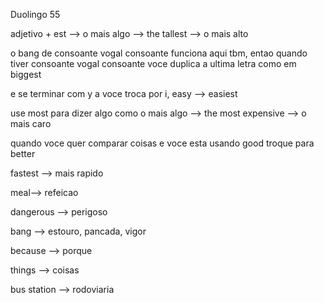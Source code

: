 <p>Duolingo 55</p>
<p>adjetivo + est --> o mais algo --> the tallest --> o mais alto</p>
<p>o bang de consoante vogal consoante funciona aqui tbm, entao quando tiver consoante vogal consoante voce duplica a ultima letra como em biggest</p>
<p>e se terminar com y a voce troca por i, easy --> easiest</p>
<p>use most para dizer algo como o mais algo --> the most expensive --> o mais caro</p>
<p>quando voce quer comparar coisas e voce esta usando good troque para better</p>

<p>fastest --> mais rapido</p>
<p>meal--> refeicao</p>
<p>dangerous --> perigoso</p>
<p>bang --> estouro, pancada, vigor</p>
<p>because --> porque</p>
<p>things --> coisas</p>
<p>bus station --> rodoviaria</p>
